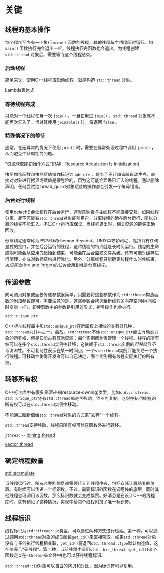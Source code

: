 # 关键

## 线程的基本操作

每个程序至少有一个执行 `main()` 函数的线程，其他线程与主线程同时运行。如 `main()` 函数执行完会退出一样，线程执行完函数也会退出。为线程创建 `std::thread` 对象后，需要等待这个线程结束。

### 启动线程

简单来说，使用C++线程库启动线程，就是构造 `std::thread` 对象。

Lambda表达式

### 等待线程完成

只能对一个线程使用一次 `join()` ，一旦使用过 `join()` ，`std::thread` 对象就不能再次汇入了。当对其使用 `joinable()` 时，将返回 `false` 。

### 特殊情况下的等待

通常，在无异常的情况下使用 `join()` 时，需要在异常处理过程中调用 `join()` ，从而避免生命周期的问题。

“资源获取即初始化方式”(RAII，Resource Acquisition Is Initialization)

拷贝构造函数和拷贝赋值操作标记为 `=delete` ，是为了不让编译器自动生成。直接对对象进行拷贝或赋值是很危险的，因为这可能会弄丢已汇入的线程。通过删除声明，任何尝试给thread_guard对象赋值的操作都会引发一个编译错误。

### 后台运行线程

使用detach\(\)会让线程在后台运行，这就意味着与主线程不能直接交互。如果线程分离，就不可能有`std::thread`对象能引用它，分离线程的确在后台运行，所以分离的线程不能汇入。不过C++运行库保证，当线程退出时，相关资源的能够正确回收。

分离线程通常称为*守护线程*(daemon threads)。UNIX中守护线程，是指没有任何显式的接口，并在后台运行的线程，这种线程的特点就是长时间运行。线程的生命周期可能会从应用的起始到结束，可能会在后台监视文件系统，还有可能对缓存进行清理，亦或对数据结构进行优化。另外，分离线程只能确定线程什么时候结束，_发后即忘_\(fire and forget\)的任务使用到就是分离线程。

## 传递参数

向可调用对象或函数传递参数很简单，只需要将这些参数作为 `std::thread`构造函数的附加参数即可。需要注意的是，这些参数会拷贝至新线程的内存空间中(同临时变量一样)。即使函数中的参数是引用的形式，拷贝操作也会执行。

`std::unique_ptr`

C++标准线程库中和`std::unique_ptr`在所属权上相似的类有好几种，`std::thread`为其中之一。虽然，`std::thread`不像`std::unique_ptr`能占有动态对象的所有权，但是它能占有其他资源：每个实例都负责管理一个线程。线程的所有权可以在多个`std::thread`实例中转移，这依赖于`std::thread`实例的*可移动*且*不可复制*性。不可复制性表示在某一时间点，一个`std::thread`实例只能关联一个执行线程。可移动性使得开发者可以自己决定，哪个实例拥有线程实际执行的所有权。

## 转移所有权

C++标准库中有很多*资源占有*(resource-owning)类型，比如`std::ifstream`，`std::unique_ptr`还有`std::thread`都是可移动，但不可复制。这说明执行线程的所有权可以在`std::thread`实例中移动。

不能通过赋新值给`std::thread`对象的方式来"丢弃"一个线程。

`std::thread`支持移动，线程的所有权可以在函数外进行转移。

`jthread` -- [joining_thread](../code/joining_thread.h)

[vector_thread](../code/vector_thread.cpp)

## 确定线程数量

[std::accmulate](../code/accumulate.h)

当线程运行时，所有必要的信息都需要传入到线程中去，包括存储计算结果的位置。有时候可以传递一个标识数。不过，需要标识的函数在调用栈的底层，同时其他线程也可调用该函数，那么标识数就会变成累赘。好消息是在设计C++的线程库时，就有预见了这种情况，实现中给每个线程附加了唯一标识符。

## 线程标识

线程标识为`std::thread::id`类型，可以通过两种方式进行检索。第一种，可以通过调用`std::thread`对象的成员函数`get_id()`来直接获取。如果`std::thread`对象没有与任何执行线程相关联，`get_id()`将返回`std::thread::type`默认构造值，这个值表示“无线程”。第二种，当前线程中调用`std::this_thread::get_id()`(这个函数定义在`<thread>`头文件中)也可以获得线程标识。

`std::thread::id`对象可以自由的拷贝和对比，因为标识符可以复用。